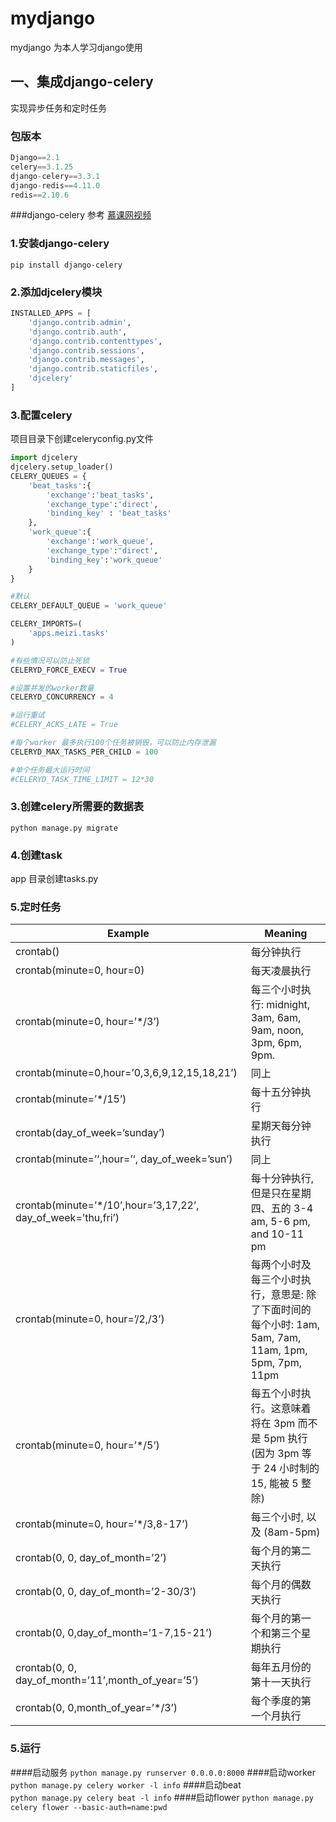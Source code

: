 # mydjango
mydjango 为本人学习django使用

## 一、集成django-celery 
实现异步任务和定时任务  
### 包版本
```python
Django==2.1
celery==3.1.25
django-celery==3.3.1
django-redis==4.11.0
redis==2.10.6
```
###django-celery 参考 
[慕课网视频](https://www.imooc.com/video/17955)

### 1.安装django-celery
`pip install django-celery`

### 2.添加djcelery模块
```python
INSTALLED_APPS = [
    'django.contrib.admin',
    'django.contrib.auth',
    'django.contrib.contenttypes',
    'django.contrib.sessions',
    'django.contrib.messages',
    'django.contrib.staticfiles',
    'djcelery'
]
```
### 3.配置celery
项目目录下创建celeryconfig.py文件
```python
import djcelery
djcelery.setup_loader()
CELERY_QUEUES = {
    'beat_tasks':{
        'exchange':'beat_tasks',
        'exchange_type':'direct',
        'binding_key' : 'beat_tasks'
    },
    'work_queue':{
        'exchange':'work_queue',
        'exchange_type':'direct',
        'binding_key':'work_queue'
    }
}

#默认
CELERY_DEFAULT_QUEUE = 'work_queue'

CELERY_IMPORTS=(
    'apps.meizi.tasks'
)

#有些情况可以防止死锁
CELERYD_FORCE_EXECV = True

#设置并发的worker数量
CELERYD_CONCURRENCY = 4

#运行重试
#CELERY_ACKS_LATE = True

#每个worker 最多执行100个任务被销毁，可以防止内存泄漏
CELERYD_MAX_TASKS_PER_CHILD = 100

#单个任务最大运行时间
#CELERYD_TASK_TIME_LIMIT = 12*30

```
### 3.创建celery所需要的数据表
`python manage.py migrate`
### 4.创建task
app 目录创建tasks.py 

### 5.定时任务
|Example|Meaning|
|---|---|
|crontab()|每分钟执行|
|crontab(minute=0, hour=0)|每天凌晨执行|
|crontab(minute=0, hour=’*/3’)|每三个小时执行: midnight, 3am, 6am, 9am, noon, 3pm, 6pm, 9pm. |
|crontab(minute=0,hour=’0,3,6,9,12,15,18,21’)|同上|
|crontab(minute=’*/15’)|每十五分钟执行 |
|crontab(day_of_week=’sunday’)|星期天每分钟执行 |
|crontab(minute=’‘,hour=’‘, day_of_week=’sun’)|同上|
|crontab(minute=’*/10’,hour=’3,17,22’, day_of_week=’thu,fri’)|每十分钟执行, 但是只在星期四、五的 3-4 am, 5-6 pm, and 10-11 pm|
|crontab(minute=0, hour=’/2,/3’)|每两个小时及每三个小时执行，意思是: 除了下面时间的每个小时: 1am, 5am, 7am, 11am, 1pm, 5pm, 7pm, 11pm|
|crontab(minute=0, hour=’*/5’)|每五个小时执行。这意味着将在 3pm 而不是 5pm 执行 (因为 3pm 等于 24 小时制的 15, 能被 5 整除)|
|crontab(minute=0, hour=’*/3,8-17’)|每三个小时, 以及 (8am-5pm)| 之间的小时执行|
|crontab(0, 0, day_of_month=’2’)|每个月的第二天执行 |
|crontab(0, 0, day_of_month=’2-30/3’)|每个月的偶数天执行|
|crontab(0, 0,day_of_month=’1-7,15-21’)|每个月的第一个和第三个星期执行|
|crontab(0, 0, day_of_month=’11’,month_of_year=’5’)|每年五月份的第十一天执行|
|crontab(0, 0,month_of_year=’*/3’)|每个季度的第一个月执行|
### 5.运行
####启动服务
`python manage.py runserver 0.0.0.0:8000`
####启动worker  
`python manage.py celery worker -l info`
####启动beat  
`python manage.py celery beat -l info`
####启动flower
`python manage.py celery flower --basic-auth=name:pwd`